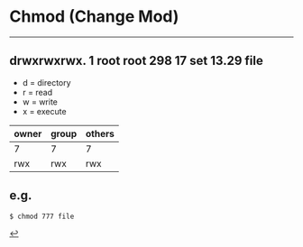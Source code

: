 # Chmod (Change Mod)
---
## drwxrwxrwx. 1 root root 298 17 set 13.29 file
- d = directory
- r = read
- w = write
- x = execute

|owner|group|others|
|-----|-----|------|
| 7 | 7 | 7 |
|rwx|rwx|rwx|

## e.g.
```bash
$ chmod 777 file
```

[↩️](../Linux.html)
